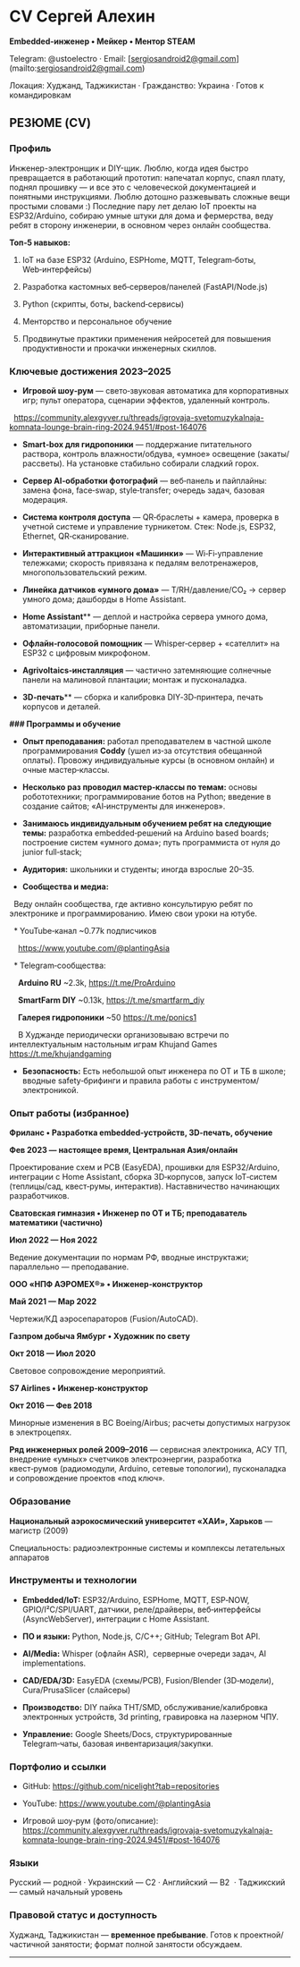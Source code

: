 # **CV Сергей Алехин**

****Embedded-инженер • Мейкер • Ментор STEAM****

Telegram: @ustoelectro · Email: [[sergiosandroid2@gmail.com](mailto:sergiosandroid2@gmail.com)](mailto:[sergiosandroid2@gmail.com](mailto:sergiosandroid2@gmail.com))

Локация: Худжанд, Таджикистан · Гражданство: Украина · Готов к командировкам

## РЕЗЮМЕ (CV)

### Профиль

Инженер-электронщик и DIY-щик. Люблю, когда идея быстро превращается в работающий прототип: напечатал корпус, спаял плату, поднял прошивку — и все это с человеческой документацией и понятными инструкциями. Люблю дотошно разжевывать сложные вещи простыми словами :) Последние пару лет делаю IoT проекты на ESP32/Arduino, собираю умные штуки для дома и фермерства, веду ребят в сторону инженерии, в основном через онлайн сообщества. 

**Топ‑5 навыков:**

1. IoT на базе ESP32 (Arduino, ESPHome, MQTT, Telegram‑боты, Web‑интерфейсы)

2. Разработка кастомных веб‑серверов/панелей (FastAPI/Node.js)

3. Python (скрипты, боты, backend‑сервисы)

4. Менторство и персональное обучение

5. Продвинутые практики применения нейросетей для повышения продуктивности и прокачки инженерных скиллов.

### Ключевые достижения 2023–2025

* **Игровой шоу‑рум** — свето‑звуковая автоматика для корпоративных игр; пульт оператора, сценарии эффектов, удаленный контроль.

  https://community.alexgyver.ru/threads/igrovaja-svetomuzykalnaja-komnata-lounge-brain-ring-2024.9451/#post-164076

* **Smart‑box для гидропоники** — поддержание питательного раствора, контроль влажности/обдува, «умное» освещение (закаты/рассветы). На установке стабильно собирали сладкий горох.

* **Сервер AI‑обработки фотографий** — веб‑панель и пайплайны: замена фона, face‑swap, style‑transfer; очередь задач, базовая модерация.

* **Система контроля доступа** — QR‑браслеты + камера, проверка в учетной системе и управление турникетом. Стек: Node.js, ESP32, Ethernet, QR‑сканирование.

* **Интерактивный аттракцион «Машинки»** — Wi‑Fi‑управление тележками; скорость привязана к педалям велотренажеров, многопользовательский режим.
* **Линейка датчиков «умного дома»** — T/RH/давление/CO₂ → сервер умного дома; дашборды в Home Assistant.

* **Home Assistant**** — деплой и настройка сервера умного дома, автоматизации, приборные панели.

* **Офлайн‑голосовой помощник** — Whisper‑сервер + «сателлит» на ESP32 с цифровым микрофоном.

* **Agrivoltaics‑инсталляция** — частично затемняющие солнечные панели на малиновой плантации; монтаж и пусконаладка.
* **3D‑печать**** — сборка и калибровка DIY‑3D‑принтера, печать корпусов и деталей.


**### Программы и обучение**

* **Опыт преподавания:** работал преподавателем в частной школе программирования ****Coddy**** (ушел из‑за отсутствия обещанной оплаты). Провожу индивидуальные курсы (в основном онлайн) и очные мастер‑классы.

* **Несколько раз проводил мастер‑классы по темам:** основы  робототехники; программирование ботов на Python; введение в создание сайтов; «AI‑инструменты для инженеров».

* **Занимаюсь индивидуальным обучением ребят на следующие темы:** разработка embedded‑решений на Arduino based boards; построение систем «умного дома»; путь программиста от нуля до junior full‑stack;

* **Аудитория:** школьники и студенты; иногда взрослые 20–35.

* **Сообщества и медиа:**

  Веду онлайн сообщества, где активно консультирую ребят по электронике и программированию. Имею свои уроки на ютубе.

  * YouTube‑канал  ~0.77k подписчиков

    https://www.youtube.com/@plantingAsia

  * Telegram‑сообщества:

    **Arduino RU** ~2.3k, https://t.me/ProArduino

    **SmartFarm DIY** ~0.13k, https://t.me/smartfarm_diy

    **Галерея гидропоники** ~50 https://t.me/ponics1

    В Худжанде периодически организовываю встречи по интеллектуальным настольным играм Khujand Games https://t.me/khujandgaming

* **Безопасность:** Есть небольшой опыт инженера по ОТ и ТБ в школе; вводные safety‑брифинги и правила работы с инструментом/электроникой.


### Опыт работы (избранное)

**Фриланс • Разработка embedded‑устройств, 3D‑печать, обучение**

**Фев 2023 — настоящее время, Центральная Азия/онлайн**

Проектирование схем и PCB (EasyEDA), прошивки для ESP32/Arduino, интеграции с Home Assistant, сборка 3D‑корпусов, запуск IoT‑систем (теплицы/сад, квест‑румы, интерактив). Наставничество начинающих разработчиков.

**Сватовская гимназия • Инженер по ОТ и ТБ; преподаватель математики (частично)**

**Июл 2022 — Ноя 2022**

Ведение документации по нормам РФ, вводные инструктажи; параллельно — преподавание.

**ООО «НПФ АЭРОМЕХ®» • Инженер‑конструктор**

**Май 2021 — Мар 2022**

Чертежи/КД аэросепараторов (Fusion/AutoCAD).

**Газпром добыча Ямбург • Художник по свету**

**Окт 2018 — Июл 2020**

Световое сопровождение мероприятий.

**S7 Airlines • Инженер‑конструктор**

**Окт 2016 — Фев 2018**

Минорные изменения в ВС Boeing/Airbus; расчеты допустимых нагрузок в электроцепях.

**Ряд инженерных ролей 2009–2016** — сервисная электроника, АСУ ТП, внедрение «умных» счетчиков электроэнергии, разработка квест‑румов (радиомодули, Arduino, сетевые топологии), пусконаладка и сопровождение проектов «под ключ».


### Образование

**Национальный аэрокосмический университет «ХАИ», Харьков** — магистр (2009)

Специальность: радиоэлектронные системы и комплексы летательных аппаратов

### Инструменты и технологии

* **Embedded/IoT:** ESP32/Arduino, ESPHome, MQTT, ESP‑NOW, GPIO/I²C/SPI/UART, датчики, реле/драйверы, веб‑интерфейсы (AsyncWebServer), интеграции с Home Assistant.

* **ПО и языки:** Python, Node.js, C/C++; GitHub; Telegram Bot API.

* **AI/Media:** Whisper (офлайн ASR),  серверные очереди задач, AI implementations.

* **CAD/EDA/3D:** EasyEDA (схемы/PCB), Fusion/Blender (3D‑модели), Cura/PrusaSlicer (слайсеры)

* **Производство:** DIY пайка THT/SMD, обслуживание/калибровка электронных устройств, 3d printing, гравировка на лазерном ЧПУ.

* **Управление:** Google Sheets/Docs, структурированные Telegram‑чаты, базовая инвентаризация/закупки.


### Портфолио и ссылки

* GitHub: https://github.com/nicelight?tab=repositories

* YouTube: https://www.youtube.com/@plantingAsia

* Игровой шоу‑рум (фото/описание): https://community.alexgyver.ru/threads/igrovaja-svetomuzykalnaja-komnata-lounge-brain-ring-2024.9451/#post-164076


### Языки

Русский — родной · Украинский — C2 · Английский — B2  · Таджикский — самый начальный уровень


### Правовой статус и доступность

Худжанд, Таджикистан — **временное пребывание**. Готов к проектной/частичной занятости; формат полной занятости обсуждаем.

---



